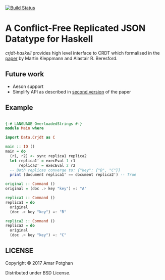 [![Build Status](https://travis-ci.org/amarpotghan/crjdt-haskell.svg?branch=master)](https://travis-ci.org/amarpotghan/haskell-crjdt)

# A Conflict-Free Replicated JSON Datatype for Haskell

*crjdt-haskell* provides high level interface to CRDT which formalised in the [paper](https://arxiv.org/pdf/1608.03960v1.pdf) by Martin Kleppmann and Alastair R. Beresford.

## Future work

* Aeson support
* Simplify API as described in [second version](https://arxiv.org/abs/1608.03960) of the paper

## Example

```haskell

{-# LANGUAGE OverloadedStrings #-}
module Main where

import Data.Crjdt as C

main :: IO ()
main = do
  (r1, r2) <- sync replica1 replica2
  let replica1' = execEval 1 r1
      replica2' = execEval 2 r2
  -- Both replicas converge to: {"key": {"B", "C"}}
  print (document replica1' == document replica2') -- True

original :: Command ()
original = (doc .> key "key") =: "A"

replica1 :: Command ()
replica1 = do
  original
  (doc .> key "key") =: "B"

replica2 :: Command ()
replica2 = do
  original
  (doc .> key "key") =: "C"

```

## LICENSE

Copyright © 2017 Amar Potghan

Distributed under BSD License.
